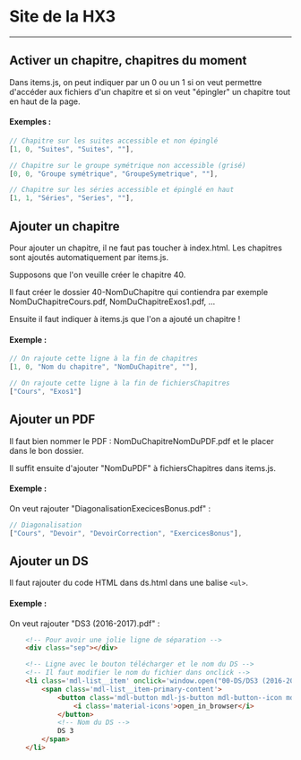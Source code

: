 # Site de la HX3

---

## Activer un chapitre, chapitres du moment

Dans items.js, on peut indiquer par un 0 ou un 1 si on veut permettre d'accéder aux fichiers d'un chapitre et si on veut "épingler" un chapitre tout en haut de la page.

#### Exemples :

```javascript
// Chapitre sur les suites accessible et non épinglé
[1, 0, "Suites", "Suites", ""],

// Chapitre sur le groupe symétrique non accessible (grisé)
[0, 0, "Groupe symétrique", "GroupeSymetrique", ""],

// Chapitre sur les séries accessible et épinglé en haut
[1, 1, "Séries", "Series", ""],
```

## Ajouter un chapitre

Pour ajouter un chapitre, il ne faut pas toucher à index.html.
Les chapitres sont ajoutés automatiquement par items.js.

Supposons que l'on veuille créer le chapitre 40.

Il faut créer le dossier 40-NomDuChapitre qui contiendra par exemple NomDuChapitreCours.pdf, NomDuChapitreExos1.pdf, …

Ensuite il faut indiquer à items.js que l'on a ajouté un chapitre !

#### Exemple :

```javascript
// On rajoute cette ligne à la fin de chapitres
[1, 0, "Nom du chapitre", "NomDuChapitre", ""],

// On rajoute cette ligne à la fin de fichiersChapitres
["Cours", "Exos1"]
```

## Ajouter un PDF

Il faut bien nommer le PDF : NomDuChapitreNomDuPDF.pdf et le placer dans le bon dossier.

Il suffit ensuite d'ajouter "NomDuPDF" à fichiersChapitres dans items.js.

#### Exemple :
On veut rajouter "DiagonalisationExecicesBonus.pdf" :

```javascript
// Diagonalisation
["Cours", "Devoir", "DevoirCorrection", "ExercicesBonus"],
```

## Ajouter un DS

Il faut rajouter du code HTML dans ds.html dans une balise ```<ul>```.

#### Exemple :
On veut rajouter "DS3 (2016-2017).pdf" :

```html
    <!-- Pour avoir une jolie ligne de séparation -->
    <div class="sep"></div>

    <!-- Ligne avec le bouton télécharger et le nom du DS -->
    <!-- Il faut modifier le nom du fichier dans onclick -->
    <li class='mdl-list__item' onclick='window.open("00-DS/DS3 (2016-2017)")'>
        <span class='mdl-list__item-primary-content'>
            <button class='mdl-button mdl-js-button mdl-button--icon mdl-list__item-icon'>
                <i class='material-icons'>open_in_browser</i>
            </button>
            <!-- Nom du DS -->
            DS 3
        </span>
    </li>
```
